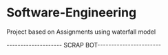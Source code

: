 # Software-Engineering
Project based on Assignments using waterfall model

-------------------- SCRAP BOT-----------------------
